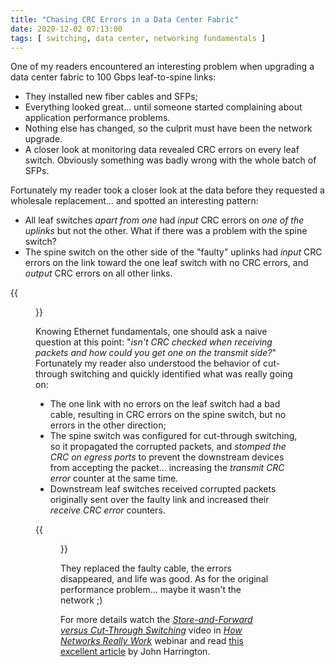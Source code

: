 ```yaml
---
title: "Chasing CRC Errors in a Data Center Fabric"
date: 2020-12-02 07:13:00
tags: [ switching, data center, networking fundamentals ]
---
```

One of my readers encountered an interesting problem when upgrading a data center fabric to 100 Gbps leaf-to-spine links:

* They installed new fiber cables and SFPs;
* Everything looked great... until someone started complaining about application performance problems.
* Nothing else has changed, so the culprit must have been the network upgrade.
* A closer look at monitoring data revealed CRC errors on every leaf switch. Obviously something was badly wrong with the whole batch of SFPs.

Fortunately my reader took a closer look at the data before they requested a wholesale replacement... and spotted an interesting pattern:
<!--more-->

* All leaf switches _apart from one_ had _input_ CRC errors on _one of the uplinks_ but not the other. What if there was a problem with the spine switch?
* The spine switch on the other side of the "faulty" uplinks had _input_ CRC errors on the link toward the one leaf switch with no CRC errors, and _output_ CRC errors on all other links.

{{<figure src="DC_CRC_Observations.png" caption="Weird pattern of CRC errors">}}

Knowing Ethernet fundamentals, one should ask a naive question at this point: "_isn't CRC checked when receiving packets and how could you get one on the transmit side?_" Fortunately my reader also understood the behavior of cut-through switching and quickly identified what was really going on:

* The one link with no errors on the leaf switch had a bad cable, resulting in CRC errors on the spine switch, but no errors in the other direction;
* The spine switch was configured for cut-through switching, so it propagated the corrupted packets, and _stomped the CRC on egress ports_ to prevent the downstream devices from accepting the packet... increasing the _transmit CRC error_ counter at the same time.
* Downstream leaf switches received corrupted packets originally sent over the faulty link and increased their _receive CRC error_ counters.

{{<figure src="DC_CRC_Errors.png" caption="Fabric-wide errors caused by a single faulty transceiver">}}

They replaced the faulty cable, the errors disappeared, and life was good. As for the original performance problem... maybe it wasn't the network ;)

For more details watch the *[Store-and-Forward versus Cut-Through Switching](https://my.ipspace.net/bin/get/Net101/SW6%20-%20Store-and-Forward%20and%20Cut-Through%20Switching.mp4)* video in *[How Networks Really Work](https://www.ipspace.net/How_Networks_Really_Work)* webinar and read [this excellent article](http://thenetworksherpa.com/cut-through-corruption-and-crc-stomping/) by John Harrington.